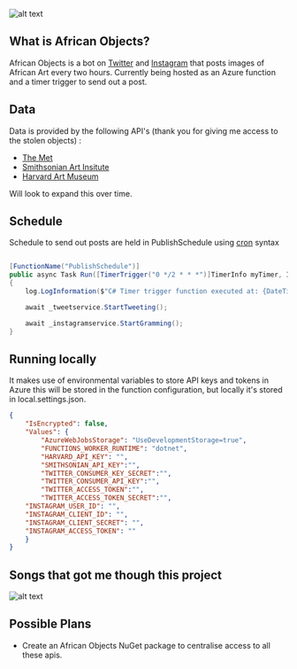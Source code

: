 
![alt text](https://pbs.twimg.com/profile_banners/1450557845359972360/1636418340/1500x500)

## What is African Objects?

African Objects is a bot on [Twitter](https://twitter.com/AfricanObjects/) and [Instagram](https://www.instagram.com/africanobjects/) that posts images of African Art every two hours. Currently being hosted as an Azure function and a timer trigger to send out a post.

## Data

Data is provided by the following API's (thank you for giving me access to the stolen objects) :
- [The Met](https://metmuseum.github.io/)
- [Smithsonian Art Insitute](http://edan.si.edu/openaccess/apidocs/)
- [Harvard Art Museum](https://github.com/harvardartmuseums/api-docs)

Will look to expand this over time. 

## Schedule 

Schedule to send out posts are held in PublishSchedule using [cron](https://en.wikipedia.org/wiki/Cron) syntax 

```c#

[FunctionName("PublishSchedule")]
public async Task Run([TimerTrigger("0 */2 * * *")]TimerInfo myTimer, ILogger log)
{
    log.LogInformation($"C# Timer trigger function executed at: {DateTime.Now}");

    await _tweetservice.StartTweeting();

    await _instagramservice.StartGramming();
}
```

## Running locally

It makes use of environmental variables to store API keys and tokens in Azure this will be stored in the function configuration, but locally it's stored in local.settings.json. 

```json
{
    "IsEncrypted": false,
    "Values": {
        "AzureWebJobsStorage": "UseDevelopmentStorage=true",
        "FUNCTIONS_WORKER_RUNTIME": "dotnet",
        "HARVARD_API_KEY": "",
        "SMITHSONIAN_API_KEY":"",
        "TWITTER_CONSUMER_KEY_SECRET":"",
        "TWITTER_CONSUMER_API_KEY":"",
        "TWITTER_ACCESS_TOKEN":"",
        "TWITTER_ACCESS_TOKEN_SECRET":"",
	"INSTAGRAM_USER_ID": "",
	"INSTAGRAM_CLIENT_ID": "",
  	"INSTAGRAM_CLIENT_SECRET": "",
	"INSTAGRAM_ACCESS_TOKEN": ""
    }
}
```
## Songs that got me though this project

![alt text](https://i.imgur.com/NQ0LHU1.png)

## Possible Plans
- Create an African Objects NuGet package to centralise access to all these apis.

